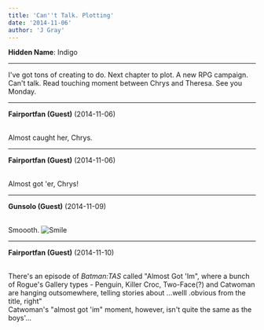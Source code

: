 ```yaml
---
title: 'Can''t Talk. Plotting'
date: '2014-11-06'
author: 'J Gray'
---
```


<p><strong>Hidden Name</strong>: Indigo</p><hr><p>I've got tons of creating to do. Next chapter to plot. A new RPG campaign. Can't talk. Read touching moment between Chrys and Theresa. See you Monday.</p>

---
**Fairportfan (Guest)** (2014-11-06)

<br> Almost caught her, Chrys.

---
**Fairportfan (Guest)** (2014-11-06)

<br> Almost got 'er, Chrys!

---
**Gunsolo (Guest)** (2014-11-09)

<br> Smoooth. <img src="/smilies/smile.gif" alt="Smile" border="0">

---
**Fairportfan (Guest)** (2014-11-10)

<br>There's an episode of <i>Batman:TAS</i> called "Almost Got 'Im", where a bunch of Rogue's Gallery types - Penguin, Killer Croc, Two-Face(?) and Catwoman are hanging outsomewhere, telling stories about ...welll .obvious from the title, right"<br>Catwoman's "almost got 'im" moment, however, isn't quite the same as the boys'...

